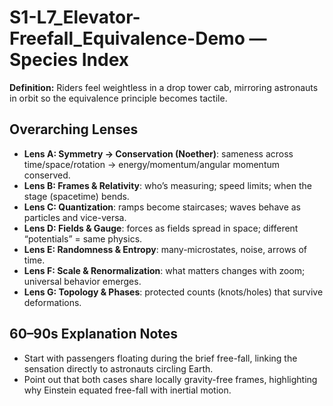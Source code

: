 # S1-L7_Elevator-Freefall_Equivalence-Demo — Species Index
**Definition:** Riders feel weightless in a drop tower cab, mirroring astronauts in orbit so the equivalence principle becomes tactile.

## Overarching Lenses

- **Lens A: Symmetry -> Conservation (Noether)**: sameness across time/space/rotation → energy/momentum/angular momentum conserved.
- **Lens B: Frames & Relativity**: who’s measuring; speed limits; when the stage (spacetime) bends.
- **Lens C: Quantization**: ramps become staircases; waves behave as particles and vice-versa.
- **Lens D: Fields & Gauge**: forces as fields spread in space; different “potentials” = same physics.
- **Lens E: Randomness & Entropy**: many-microstates, noise, arrows of time.
- **Lens F: Scale & Renormalization**: what matters changes with zoom; universal behavior emerges.
- **Lens G: Topology & Phases**: protected counts (knots/holes) that survive deformations.

## 60–90s Explanation Notes
- Start with passengers floating during the brief free-fall, linking the sensation directly to astronauts circling Earth.
- Point out that both cases share locally gravity-free frames, highlighting why Einstein equated free-fall with inertial motion.
